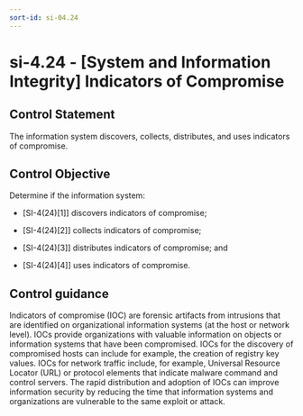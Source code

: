 ```yaml
---
sort-id: si-04.24
---
```


# si-4.24 - \[System and Information Integrity\] Indicators of Compromise

## Control Statement

The information system discovers, collects, distributes, and uses indicators of compromise.

## Control Objective

Determine if the information system:

- \[SI-4(24)[1]\] discovers indicators of compromise;

- \[SI-4(24)[2]\] collects indicators of compromise;

- \[SI-4(24)[3]\] distributes indicators of compromise; and

- \[SI-4(24)[4]\] uses indicators of compromise.

## Control guidance

Indicators of compromise (IOC) are forensic artifacts from intrusions that are identified on organizational information systems (at the host or network level). IOCs provide organizations with valuable information on objects or information systems that have been compromised. IOCs for the discovery of compromised hosts can include for example, the creation of registry key values. IOCs for network traffic include, for example, Universal Resource Locator (URL) or protocol elements that indicate malware command and control servers. The rapid distribution and adoption of IOCs can improve information security by reducing the time that information systems and organizations are vulnerable to the same exploit or attack.
